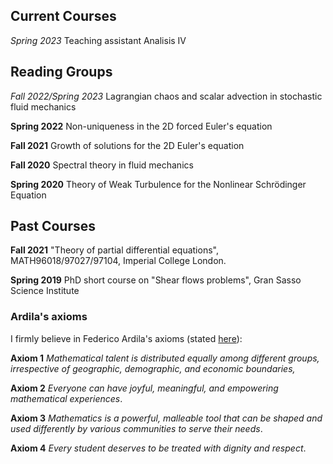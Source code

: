 ## Current Courses

*﻿*Spring 2023** Teaching assistant Analisis IV

## Reading Groups

*﻿*Fall 2022/Spring 2023** Lagrangian chaos and scalar advection in stochastic fluid mechanics

**Spring 2022** Non-uniqueness in the 2D forced Euler's equation

**Fall 2021** Growth of solutions for the 2D Euler's equation

**Fall 2020** Spectral theory in fluid mechanics

**Spring 2020** Theory of Weak Turbulence for the Nonlinear Schrödinger Equation

## Past Courses

**Fall 2021**  "Theory of partial differential equations", MATH96018/97027/97104, Imperial College London.

**Spring 2019** PhD short course on "Shear flows problems", Gran Sasso Science Institute

### Ardila's axioms

I firmly believe in Federico Ardila's axioms (stated [here](http://math.sfsu.edu/federico/Articles/noticesfinal.pdf)):

**Axiom 1** *Mathematical talent is distributed equally among different groups, irrespective of geographic, demographic, and economic boundaries,*

**Axiom 2** *Everyone can have joyful, meaningful, and empowering mathematical experiences*.

**Axiom 3** *Mathematics is a powerful, malleable tool that can be shaped and used differently by various communities to serve their needs*.

**Axiom 4** *Every student deserves to be treated with dignity and respect*.
